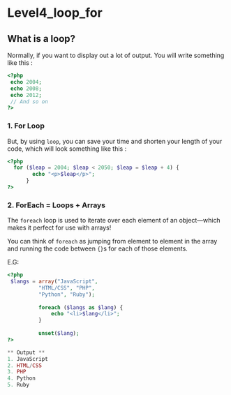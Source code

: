 # Level4_loop_for
## What is a loop?

Normally, if you want to display out a lot of output. You will write something like this :

```php
<?php
 echo 2004;
 echo 2008;
 echo 2012;
 // And so on
?>
```

### 1. For Loop
But, by using `loop`, you can save your time and shorten your length of your code, which will look something like this : 

```php
<?php
  for ($leap = 2004; $leap < 2050; $leap = $leap + 4) {
        echo "<p>$leap</p>";
      }
?>
```

### 2. ForEach = Loops + Arrays 

The `foreach` loop is used to iterate over each element of an object—which makes it perfect for use with arrays!

You can think of `foreach` as jumping from element to element in the array and running the code between `{}`s for each of those elements.

E.G: 

```php
<?php
 $langs = array("JavaScript",
          "HTML/CSS", "PHP",
          "Python", "Ruby");
        
          foreach ($langs as $lang) {
              echo "<li>$lang</li>";
          }
        
          unset($lang);
?>
```

```php
** Output **
1. JavaScript 
2. HTML/CSS
3. PHP 
4. Python 
5. Ruby 
```